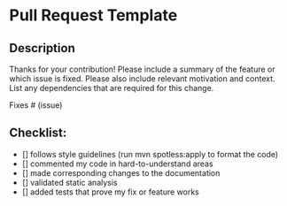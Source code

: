 # Pull Request Template

## Description

Thanks for your contribution!  Please include a summary of the feature or which issue is fixed. Please also include
relevant motivation and context. List any dependencies that are required for this change.

Fixes # (issue)

## Checklist:

- [] follows style guidelines (run mvn spotless:apply to format the code)
- [] commented my code in hard-to-understand areas
- [] made corresponding changes to the documentation
- [] validated static analysis
- [] added tests that prove my fix or feature works
